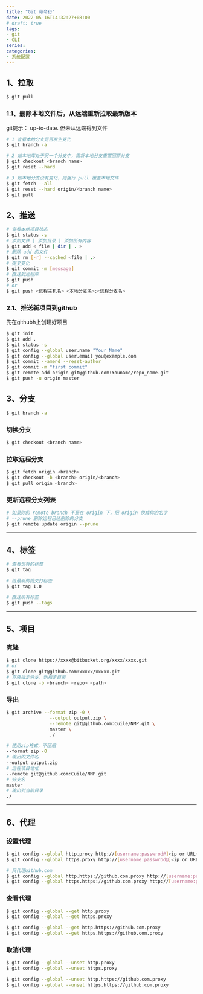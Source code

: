```yaml
---
title: "Git 命令行"
date: 2022-05-16T14:32:27+08:00
# draft: true
tags:
- git
- CLI
series:
categories:
- 系统配置
---
```


## 1、拉取

```bash
$ git pull
```

### 1.1、删除本地文件后，从远端重新拉取最新版本

git提示： up-to-date. 但未从远端得到文件

```bash
# 1 查看本地分支是否发生变化
$ git branch -a

# 2 如本地库处于另一个分支中，需将本地分支重置回原分支
$ git checkout <branch name>
$ git reset --hard

# 3 如本地分支没有变化，则强行 pull 覆盖本地文件
$ git fetch --all
$ git reset --hard origin/<branch name>
$ git pull
```

## 2、推送
```bash
# 查看本地项目状态
$ git status -s
# 添加文件 | 添加目录 | 添加所有内容
$ git add < file | dir | . >
# 删除 add 的文件
$ git rm [-r] --cached <file | .>
# 提交变化
$ git commit -m [message]
# 推送到远程库
$ git push
# or
$ git push <远程主机名> <本地分支名>:<远程分支名>
```

### 2.1、推送新项目到github

先在githubh上创建好项目

```bash
$ git init
$ git add .
$ git status -s
$ git config --global user.name "Your Name"
$ git config --global user.email you@example.com
$ git commit --amend --reset-author
$ git commit -m "first commit"
$ git remote add origin git@github.com:Youname/repo_name.git
$ git push -u origin master
```

## 3、分支

```bash
$ git branch -a
```

### 切换分支

```bash
$ git checkout <branch name>
```

### 拉取远程分支

```bash
$ git fetch origin <branch>
$ git checkout -b <branch> origin/<branch>
$ git pull origin <branch>
```

### 更新远程分支列表

```bash
# 如果你的 remote branch 不是在 origin 下，把 origin 换成你的名字
# --prune 删除远程已经删除的分支
$ git remote update origin --prune
```

---

## 4、标签

```bash
# 查看现有的标签
$ git tag

# 给最新的提交打标签
$ git tag 1.0

# 推送所有标签
$ git push --tags
```

---

## 5、项目

### 克隆

```bash
$ git clone https://xxxx@bitbucket.org/xxxx/xxxx.git
# or 
$ git clone git@github.com:xxxxx/xxxxx.git
# 克隆指定分支，到指定目录
$ git clone -b <branch> <repo> <path>
```

### 导出

```bash
$ git archive --format zip -0 \
                --output output.zip \
                --remote git@github.com:Cuile/NMP.git \
                master \
                ./

# 使用zip格式，不压缩
--format zip -0
# 输出的文件名
--output output.zip
# 远程项目地址
--remote git@github.com:Cuile/NMP.git
# 分支名
master
# 输出到当前目录
./
```

---

## 6、代理

### 设置代理

```bash
$ git config --global http.proxy http://[username:passwrod@]<ip or URL>:port 
$ git config --global https.proxy http://[username:passwrod@]<ip or URL>:port

# 只代理github.com
$ git config --global http.https://github.com.proxy http://[username:passwrod@]<ip or URL>:port
$ git config --global https.https://github.com.proxy http://[username:passwrod@]<ip or URL>:port
```

### 查看代理

```bash
$ git config --global --get http.proxy
$ git config --global --get https.proxy

$ git config --global --get http.https://github.com.proxy
$ git config --global --get https.https://github.com.proxy
```

### 取消代理

```bash
$ git config --global --unset http.proxy
$ git config --global --unset https.proxy

$ git config --global --unset http.https://github.com.proxy
$ git config --global --unset https.https://github.com.proxy
```
